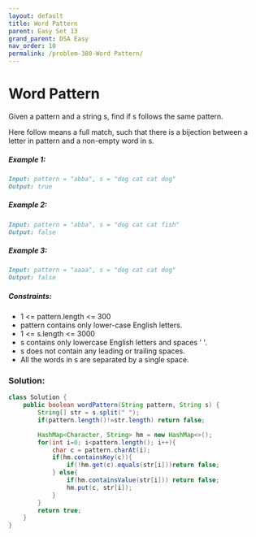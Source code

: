 ```yaml
---
layout: default
title: Word Pattern
parent: Easy Set 13
grand_parent: DSA Easy
nav_order: 10
permalink: /problem-380-Word Pattern/
---
```

# Word Pattern
Given a pattern and a string s, find if s follows the same pattern.

Here follow means a full match, such that there is a bijection between a letter in pattern and a non-empty word in s.

##### Example 1:
```markdown
Input: pattern = "abba", s = "dog cat cat dog"
Output: true
```
##### Example 2:
```markdown
Input: pattern = "abba", s = "dog cat cat fish"
Output: false
```
##### Example 3:
```markdown
Input: pattern = "aaaa", s = "dog cat cat dog"
Output: false
```
##### Constraints:
* 1 <= pattern.length <= 300
* pattern contains only lower-case English letters.
* 1 <= s.length <= 3000
* s contains only lowercase English letters and spaces ' '.
* s does not contain any leading or trailing spaces.
* All the words in s are separated by a single space.

### Solution:
```java
class Solution {
    public boolean wordPattern(String pattern, String s) {
        String[] str = s.split(" ");
        if(pattern.length()!=str.length) return false;

        HashMap<Character, String> hm = new HashMap<>();
        for(int i=0; i<pattern.length(); i++){
            char c = pattern.charAt(i);
            if(hm.containsKey(c)){
                if(!hm.get(c).equals(str[i]))return false;
            } else{
                if(hm.containsValue(str[i])) return false;
                hm.put(c, str[i]);
            }
        }
        return true;
    }
}

```
